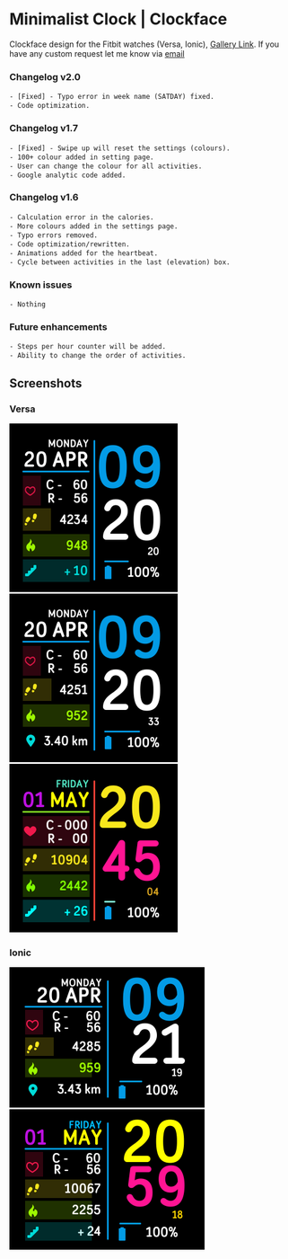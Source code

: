 # Minimalist Clock | Clockface 

Clockface design for the Fitbit watches (Versa, Ionic), [Gallery Link](https://gallery.fitbit.com/details/b3329274-f051-445f-9a4b-032bd08ff09e). If you have any custom request let me know via [email](mailto:knightrider558@gmail.com)

### Changelog v2.0
```
- [Fixed] - Typo error in week name (SATDAY) fixed.
- Code optimization.
```
### Changelog v1.7
```
- [Fixed] - Swipe up will reset the settings (colours).
- 100+ colour added in setting page.
- User can change the colour for all activities.
- Google analytic code added.
```
### Changelog v1.6
```
- Calculation error in the calories.
- More colours added in the settings page.
- Typo errors removed.
- Code optimization/rewritten.
- Animations added for the heartbeat.
- Cycle between activities in the last (elevation) box.
```

### Known issues
```
- Nothing
```

### Future enhancements
```
- Steps per hour counter will be added.
- Ability to change the order of activities.
```

## Screenshots

### Versa

![](screenshots/versa_1.0.png)
![](screenshots/versa_1.6.png)
![](screenshots/versa_1.7.png)

### Ionic

![](screenshots/ionic_1.6.png)
![](screenshots/ionic_1.7.png)
